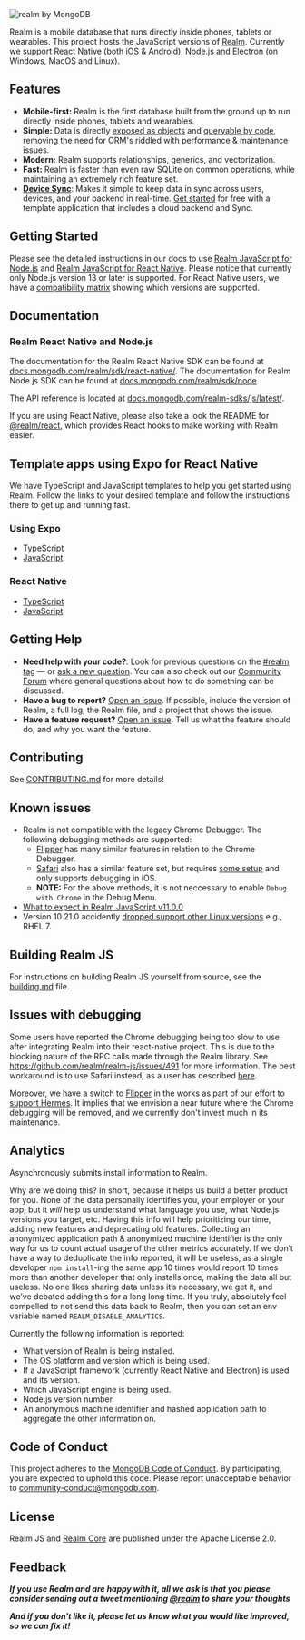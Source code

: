 <picture>
    <source srcset="./logo-dark.svg" media="(prefers-color-scheme: dark)" alt="realm by MongoDB">
    <img src="./logo.svg" alt="realm by MongoDB">
</picture>

Realm is a mobile database that runs directly inside phones, tablets or wearables.
This project hosts the JavaScript versions of [Realm](https://realm.io/). Currently we support React Native (both iOS & Android), Node.js and Electron (on Windows, MacOS and Linux).

## Features

* **Mobile-first:** Realm is the first database built from the ground up to run directly inside phones, tablets and wearables.
* **Simple:** Data is directly [exposed as objects](https://docs.mongodb.com/realm/node/realms/) and [queryable by code](https://docs.mongodb.com/realm/node/query-engine/), removing the need for ORM's riddled with performance & maintenance issues.
* **Modern:** Realm supports relationships, generics, and vectorization.
* **Fast:** Realm is faster than even raw SQLite on common operations, while maintaining an extremely rich feature set.
* **[Device Sync](https://www.mongodb.com/atlas/app-services/device-sync)**: Makes it simple to keep data in sync across users, devices, and your backend in real-time. [Get started](http://mongodb.com/realm/register?utm_medium=github_atlas_CTA&utm_source=realm_js_github) for free with a template application that includes a cloud backend and Sync.

## Getting Started

Please see the detailed instructions in our docs to use [Realm JavaScript for Node.js](https://docs.mongodb.com/realm/sdk/node/) and [Realm JavaScript for React Native](https://docs.mongodb.com/realm/sdk/react-native/). Please notice that currently only Node.js version 13 or later is supported. For React Native users, we have a [compatibility matrix](COMPATIBILITY.md) showing which versions are supported.

## Documentation

### Realm React Native and Node.js

The documentation for the Realm React Native SDK can be found at [docs.mongodb.com/realm/sdk/react-native/](https://docs.mongodb.com/realm/sdk/react-native/). The documentation for Realm Node.js SDK can be found at [docs.mongodb.com/realm/sdk/node](https://docs.mongodb.com/realm/sdk/node/).

The API reference is located at [docs.mongodb.com/realm-sdks/js/latest/](https://docs.mongodb.com/realm-sdks/js/latest/).

If you are using React Native, please also take a look the README for [@realm/react](https://github.com/realm/realm-js/tree/master/packages/realm-react#readme), which provides React hooks to make working with Realm easier.


## Template apps using Expo for React Native

We have TypeScript and JavaScript templates to help you get started using Realm.  Follow the links to your desired template and follow the instructions there to get up and running fast.
### Using Expo

- [TypeScript](https://github.com/realm/realm-js/tree/master/templates/expo-template-ts#readme)
- [JavaScript](https://github.com/realm/realm-js/tree/master/templates/expo-template-js#readme)

### React Native

- [TypeScript](https://github.com/realm/realm-js/tree/master/templates/react-native-template-realm-ts#readme)
- [JavaScript](https://github.com/realm/realm-js/tree/master/templates/react-native-template-realm-js#readme)
## Getting Help

* **Need help with your code?**: Look for previous questions on the  [#realm tag](https://stackoverflow.com/questions/tagged/realm?sort=newest) — or [ask a new question](https://stackoverflow.com/questions/ask?tags=realm). You can also check out our [Community Forum](https://developer.mongodb.com/community/forums/tags/c/realm/9/realm-sdk) where general questions about how to do something can be discussed.
* **Have a bug to report?** [Open an issue](https://github.com/realm/realm-js/issues/new). If possible, include the version of Realm, a full log, the Realm file, and a project that shows the issue.
* **Have a feature request?** [Open an issue](https://github.com/realm/realm-js/issues/new). Tell us what the feature should do, and why you want the feature.

## Contributing

See [CONTRIBUTING.md](https://github.com/realm/realm-js/blob/master/CONTRIBUTING.md) for more details!

## Known issues

* Realm is not compatible with the legacy Chrome Debugger. The following debugging methods are supported:
   * [Flipper](https://fbflipper.com/) has many similar features in relation to the Chrome Debugger.
   * [Safari](https://reactnative.dev/docs/debugging#safari-developer-tools) also has a similar feature set, but requires [some setup](https://blog.nparashuram.com/2019/10/debugging-react-native-ios-apps-with.html) and only supports debugging in iOS.
   * **NOTE:** For the above methods, it is not neccessary to enable `Debug with Chrome` in the Debug Menu.
* [What to expect in Realm JavaScript v11.0.0](https://github.com/realm/realm-js/discussions/4839)
* Version 10.21.0 accidently [dropped support other Linux versions](https://github.com/realm/realm-js/issues/5006) e.g., RHEL 7.

## Building Realm JS

For instructions on building Realm JS yourself from source, see the [building.md](contrib/building.md) file.

## Issues with debugging
Some users have reported the Chrome debugging being too slow to use after integrating Realm into their react-native project. This is due to the blocking nature of the RPC calls made through the Realm library. See https://github.com/realm/realm-js/issues/491 for more information. The best workaround is to use Safari instead, as a user has described [here](https://github.com/realm/realm-js/issues/491#issuecomment-404670910).

Moreover, we have a switch to [Flipper](https://fbflipper.com/) in the works as part of our effort to [support Hermes](https://github.com/realm/realm-js/pull/3792). It implies that we envision a near future where the Chrome debugging will be removed, and we currently don't invest much in its maintenance.

## Analytics

Asynchronously submits install information to Realm.

Why are we doing this? In short, because it helps us build a better product
for you. None of the data personally identifies you, your employer or your
app, but it *will* help us understand what language you use, what Node.js
versions you target, etc. Having this info will help prioritizing our time,
adding new features and deprecating old features. Collecting an anonymized
application path & anonymized machine identifier is the only way for us to
count actual usage of the other metrics accurately. If we don’t have a way to
deduplicate the info reported, it will be useless, as a single developer
`npm install`-ing the same app 10 times would report 10 times more than another
developer that only installs once, making the data all but useless.
No one likes sharing data unless it’s necessary, we get it, and we’ve
debated adding this for a long long time. If you truly, absolutely
feel compelled to not send this data back to Realm, then you can set an env
variable named `REALM_DISABLE_ANALYTICS`.

Currently the following information is reported:

 * What version of Realm is being installed.
 * The OS platform and version which is being used.
 * If a JavaScript framework (currently React Native and Electron) is used and its version.
 * Which JavaScript engine is being used.
 * Node.js version number.
 * An anonymous machine identifier and hashed application path to aggregate the other information on.

## Code of Conduct

This project adheres to the [MongoDB Code of Conduct](https://www.mongodb.com/community-code-of-conduct).
By participating, you are expected to uphold this code. Please report
unacceptable behavior to [community-conduct@mongodb.com](mailto:community-conduct@mongodb.com).

## License

Realm JS and [Realm Core](https://github.com/realm/realm-core) are published under the Apache License 2.0.

## Feedback

**_If you use Realm and are happy with it, all we ask is that you please consider sending out a tweet mentioning [@realm](https://twitter.com/realm) to share your thoughts_**

**_And if you don't like it, please let us know what you would like improved, so we can fix it!_**

<img style="width: 0px; height: 0px;" src="https://3eaz4mshcd.execute-api.us-east-1.amazonaws.com/prod?s=https://github.com/realm/realm-js/#README.md">
